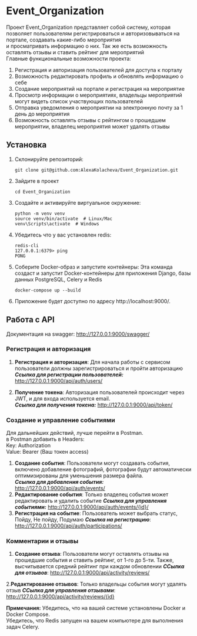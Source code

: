 # Event_Organization

Проект Event_Organization представляет собой систему, которая позволяет пользователям регистрироваться и авторизовываться на портале, создавать какие-либо мероприятия  
и просматривать информацию о них. Так же есть возможность оставлять отзывы и ставить рейтинг для мероприятий <br>
Главные функциональные возможности проекта: <br>
1. Регистрация и авторизация пользователей для доступа к порталу
2. Возможность редактировать профиль и обновлять информацию о себе
3. Создание мероприятий на портале и регистрация на мероприятие
4. Просмотр информации о мероприятиях, владельцы мероприятий могут видеть список участвующих пользователей
5. Отправка уведомления о мероприятии на электронную почту за 1 день до мероприятия
6. Возможность оставлять отзывы с рейтингом о прошедшем мероприятии, владелец мероприятия может удалять отзывы


## Установка

1. Склонируйте репозиторий:
   ```
   git clone git@github.com:AlexaKolacheva/Event_Organization.git
   ```
2. Зайдите в проект
    ```
   cd Event_Organization
    ```
3. Создайте и активируйте виртуальное окружение:
    ```
   python -m venv venv
   source venv/bin/activate  # Linux/Mac
   venv\Scripts\activate  # Windows
    ```

4. Убедитесь что у вас установлен redis:
    ```
   redis-cli
   127.0.0.1:6379> ping
   PONG
   ```
   
5. Соберите Docker-образ и запустите контейнеры:
   Эта команда создаст и запустит Docker-контейнеры для приложения Django, базы данных PostgreSQL, Celery и Redis
    ```
   docker-compose up --build
    ```
  
7. Приложение будет доступно по адресу http://localhost:9000/. <br>

## Работа с API
 
Документация на swagger:
http://127.0.0.1:9000/swagger/

### Регистрация и авторизация
1. **Регистрация и авторизация**: Для начала работы с сервисом пользователи должны зарегистрироваться и пройти авторизацию <br>
 ***Ссылка для регистрации пользователей:*** http://127.0.0.1:9000/api/auth/users/

2. **Получение токена**: Авторизация пользователей происходит через JWT, и для входа используется email.<br>
 ***Ссылка для получения токена:*** http://127.0.0.1:9000/api/token/


### Создание и управление событиями
Для дальнейших действий, лучше перейти в Postman. <br>
в Postman добавить в Headers:<br>
Key: Authorization<br>
Value: Bearer (Ваш токен access)<br>

1. **Создание события**: Пользователи могут создавать события, включено добавление фотографий, фотографии будут автоматически оптимизированы для уменьшения размера файла.<br>
 ***Ссылка для добавления события:*** http://127.0.0.1:9000/api/auth/events/
3. **Редактирование события**: Только владелец события может редактировать и удалить событие
   ***Ссылка для управления событиями:*** http://127.0.0.1:9000/api/auth/events/{id}/
4. **Регистрация на событие**: Пользователь может выбрать статус, Пойду, Не пойду, Подумаю
   ***Ссылка на регистрацию***: http://127.0.0.1:9000/api/auth/participations/

### Комментарии и отзывы
1. **Создание отзыва**: Пользователи могут оставлять отзывы на прошедшие события и ставить рейтинг, от 1-го до 5-ти. Также, высчитывается средний рейтинг при каждом обновлении
   ***ССылка для отзывов***: http://127.0.0.1:9000/api/activity/reviews/

2.**Редактирование отзывов**: Только владельцы события могут удалять отзыв
  ***ССылка для управления отзывами***: http://127.0.0.1:9000/api/activity/reviews/{id}

**Примечания:**
Убедитесь, что на вашей системе установлены Docker и Docker Compose.<br>
Убедитесь, что Redis запущен на вашем компьютере для выполнения задач Celery.

   

